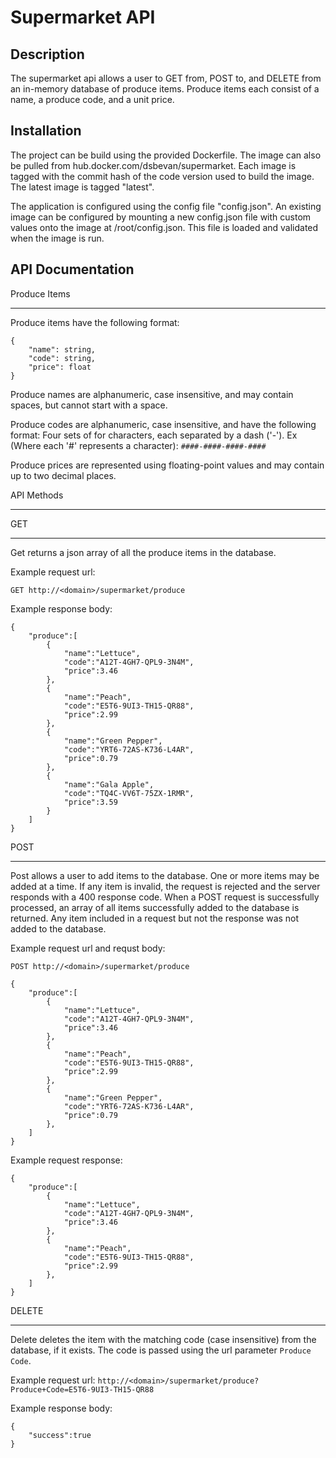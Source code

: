 # Supermarket API

## Description
The supermarket api allows a user to GET from, POST to, and DELETE from an in-memory database of produce items. Produce items each consist of a name, a produce code, and a unit price.

## Installation
The project can be build using the provided Dockerfile. The image can also be pulled from hub.docker.com/dsbevan/supermarket. Each image is tagged with the commit hash of the code version used to build the image. The latest image is tagged "latest".

The application is configured using the config file "config.json". An existing image can be configured by mounting a new config.json file with custom values onto the image at /root/config.json.  This file is loaded and validated when the image is run.

## API Documentation
Produce Items
***
Produce items have the following format:
```
{
    "name": string,
    "code": string,
    "price": float
}
```

Produce names are alphanumeric, case insensitive, and may contain spaces, but cannot start with a space.

Produce codes are alphanumeric, case insensitive, and have the following format: Four sets of for characters, each separated by a dash ('-'). Ex (Where each '#' represents a character):
`####-####-####-####`

Produce prices are represented using floating-point values and may contain up to two decimal places.


API Methods
***

GET
***
Get returns a json array of all the produce items in the database.

Example request url:
```
GET http://<domain>/supermarket/produce
```

Example response body:
```
{
    "produce":[
        {
            "name":"Lettuce",
            "code":"A12T-4GH7-QPL9-3N4M",
            "price":3.46
        },
        {
            "name":"Peach",
            "code":"E5T6-9UI3-TH15-QR88",
            "price":2.99
        },
        {
            "name":"Green Pepper",
            "code":"YRT6-72AS-K736-L4AR",
            "price":0.79
        },
        {
            "name":"Gala Apple",
            "code":"TQ4C-VV6T-75ZX-1RMR",
            "price":3.59
        }
    ]
}
```

POST
***
Post allows a user to add items to the database. One or more items may be added at a time. If any item is invalid, the request is rejected and the server responds with a 400 response code. When a POST request is successfully processed, an array of all items successfully added to the database is returned. Any item included in a request but not the response was not added to the database.

Example request url and requst body:
```
POST http://<domain>/supermarket/produce

{
    "produce":[
        {
            "name":"Lettuce",
            "code":"A12T-4GH7-QPL9-3N4M",
            "price":3.46
        },
        {
            "name":"Peach",
            "code":"E5T6-9UI3-TH15-QR88",
            "price":2.99
        },
        {
            "name":"Green Pepper",
            "code":"YRT6-72AS-K736-L4AR",
            "price":0.79
        },
    ]
}
```

Example request response:
```
{
    "produce":[
        {
            "name":"Lettuce",
            "code":"A12T-4GH7-QPL9-3N4M",
            "price":3.46
        },
        {
            "name":"Peach",
            "code":"E5T6-9UI3-TH15-QR88",
            "price":2.99
        },
    ]
}
```
 
DELETE
***
Delete deletes the item with the matching code (case insensitive) from the database, if it exists. The code is passed using the url parameter `Produce Code`.

Example request url:
`http://<domain>/supermarket/produce?Produce+Code=E5T6-9UI3-TH15-QR88`

Example response body:
```
{
    "success":true
}
```